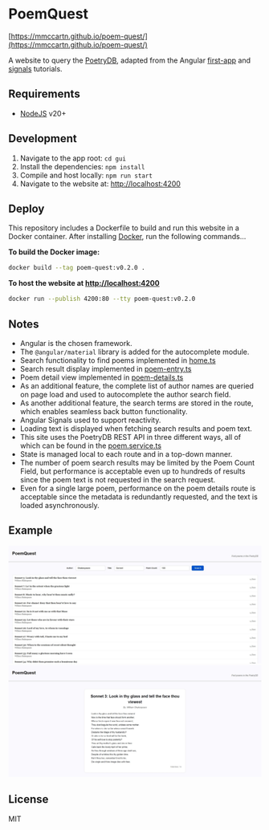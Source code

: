 PoemQuest
=========

[https://mmccartn.github.io/poem-quest/](https://mmccartn.github.io/poem-quest/)

A website to query the [PoetryDB](https://poetrydb.org), adapted from the Angular [first-app](https://angular.dev/tutorials/first-app) and [signals](https://angular.dev/tutorials/signals) tutorials.

Requirements
------------
- [NodeJS](https://nodejs.org) v20+

Development
-----------
1. Navigate to the app root: `cd gui`
2. Install the dependencies: `npm install`
3. Compile and host locally: `npm run start`
4. Navigate to the website at: [http://localhost:4200](http://localhost:4200)

Deploy
------

This repository includes a Dockerfile to build and run this website in a Docker container.
After installing [Docker](https://www.docker.com/), run the following commands...

**To build the Docker image:**
```bash
docker build --tag poem-quest:v0.2.0 .
```

**To host the website at [http://localhost:4200](http://localhost:4200)**
```bash
docker run --publish 4200:80 --tty poem-quest:v0.2.0
```

Notes
-----
- Angular is the chosen framework.
- The `@angular/material` library is added for the autocomplete module.
- Search functionality to find poems implemented in [home.ts](gui/src/app/home/home.ts)
- Search result display implemented in [poem-entry.ts](gui/src/app/poem-entry/poem-entry.ts)
- Poem detail view implemented in [poem-details.ts](gui/src/app/poem-details/poem-details.ts)
- As an additional feature, the complete list of author names are queried on page load and used to autocomplete the author search field.
- As another additional feature, the search terms are stored in the route, which enables seamless back button functionality.
- Angular Signals used to support reactivity.
- Loading text is displayed when fetching search results and poem text.
- This site uses the PoetryDB REST API in three different ways, all of which can be found in the [poem.service.ts](gui/src/app/poem.service.ts)
- State is managed local to each route and in a top-down manner.
- The number of poem search results may be limited by the Poem Count Field, but performance is acceptable even up to hundreds of results since the poem text is not requested in the search request.
- Even for a single large poem, performance on the poem details route is acceptable since the metadata is redundantly requested, and the text is loaded asynchronously.

Example
-------
![gui-example](media/gui-example.jpg)
![details-example](media/details-example.jpg)

License
-------
MIT
